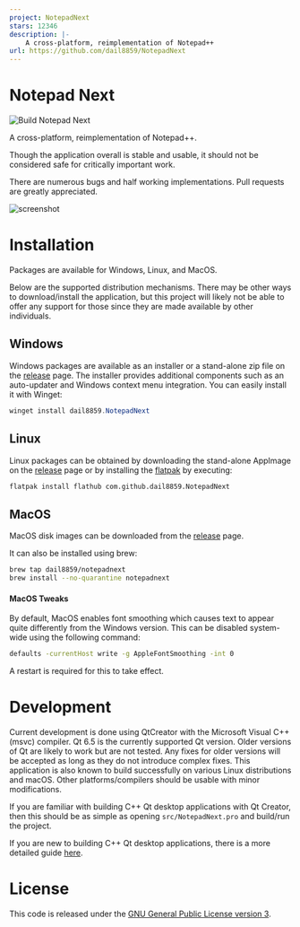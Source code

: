 ```yaml
---
project: NotepadNext
stars: 12346
description: |-
    A cross-platform, reimplementation of Notepad++
url: https://github.com/dail8859/NotepadNext
---
```


# Notepad Next

![Build Notepad Next](https://github.com/dail8859/NotepadNext/workflows/Build%20Notepad%20Next/badge.svg)

A cross-platform, reimplementation of Notepad++.

Though the application overall is stable and usable, it should not be considered safe for critically important work.

There are numerous bugs and half working implementations. Pull requests are greatly appreciated.

![screenshot](/doc/screenshot.png)

# Installation

Packages are available for Windows, Linux, and MacOS.

Below are the supported distribution mechanisms. There may be other ways to download/install the application, but this project will likely not be able to offer any support for those since they are made available by other individuals.

## Windows
Windows packages are available as an installer or a stand-alone zip file on the [release](https://github.com/dail8859/NotepadNext/releases) page. The installer provides additional components such as an auto-updater and Windows context menu integration. You can easily install it with Winget:

```powershell
winget install dail8859.NotepadNext
```

## Linux
Linux packages can be obtained by downloading the stand-alone AppImage on the [release](https://github.com/dail8859/NotepadNext/releases) page or by installing the [flatpak](https://flathub.org/apps/details/com.github.dail8859.NotepadNext) by executing:

```bash
flatpak install flathub com.github.dail8859.NotepadNext
```

## MacOS
MacOS disk images can be downloaded from the [release](https://github.com/dail8859/NotepadNext/releases) page.

It can also be installed using brew:
```bash
brew tap dail8859/notepadnext
brew install --no-quarantine notepadnext
```

#### MacOS Tweaks

By default, MacOS enables font smoothing which causes text to appear quite differently from the Windows version. This can be disabled system-wide using the following command:

```bash
defaults -currentHost write -g AppleFontSmoothing -int 0
```

A restart is required for this to take effect.

# Development
Current development is done using QtCreator with the Microsoft Visual C++ (msvc) compiler. Qt 6.5 is the currently supported Qt version. Older versions of Qt are likely to work but are not tested. Any fixes for older versions will be accepted as long as they do not introduce complex fixes. This application is also known to build successfully on various Linux distributions and macOS. Other platforms/compilers should be usable with minor modifications.

If you are familiar with building C++ Qt desktop applications with Qt Creator, then this should be as simple as opening `src/NotepadNext.pro` and build/run the project.

If you are new to building C++ Qt desktop applications, there is a more detailed guide [here](/doc/Building.md).


# License
This code is released under the [GNU General Public License version 3](https://www.gnu.org/licenses/gpl-3.0.txt).

